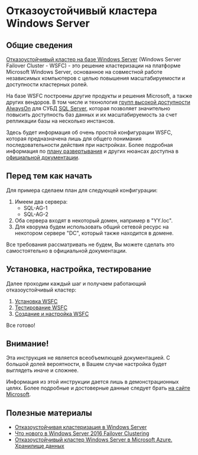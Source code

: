 # Отказоустойчивый кластера Windows Server

## Общие сведения

[Отказоустойчивый кластер на базе Windows Server](https://docs.microsoft.com/ru-ru/windows-server/failover-clustering/failover-clustering-overview) (Windows Server Failover Cluster - WSFC) - это решение кластеризации на платформе Microsoft Windows Server, основанное на совместной работе независимых компьютеров с целью повышения масштабируемости и доступности кластерных ролей.

На базе WSFC построены другие продукты и решения Microsoft, а также других вендоров. В том числе и технология [групп высокой доступности AlwaysOn](https://docs.microsoft.com/ru-ru/sql/database-engine/availability-groups/windows/overview-of-always-on-availability-groups-sql-server?view=sql-server-2017) для СУБД [SQL Server](https://www.microsoft.com/ru-ru/sql-server/sql-server-2017-editions), которая позволяет значительно повысить доступность баз данных и их масштабируемость за счет репликации базы на несколько инстансов.

Здесь будет информация об очень простой конфигурации WSFC, которая предназначена лишь для общего понимания последовательности действия при настройках. Более подробная информация по [плану развертывания](https://docs.microsoft.com/ru-ru/windows-server/failover-clustering/clustering-requirements) и других нюансах доступна в [официальной документации](https://docs.microsoft.com/ru-ru/windows-server/failover-clustering/failover-clustering-overview).

## Перед тем как начать

Для примера сделаем план для следующей конфигурации:
1. Имеем два сервера:
    - SQL-AG-1
    - SQL-AG-2
2. Оба сервера входят в некоторый домен, например в "YY.loc".
3. Для кворума будем использовать общий сетевой ресурс на некотором сервере "DC", который также находится в домене.

Все требования рассматривать не будем, Вы можете сделать это самостоятельно в официальной документации.

## Установка, настройка, тестирование

Далее проходим каждый шаг и получаем работающий отказоустойчивый кластер:

1. [Установка WSFC](Установка%20WSFC.md)
2. [Тестирование WSFC](Тестирование%20WSFC.md)
3. [Создание и настройка WSFC](Создание%20и%20настройка%20WSFC.md)

Все готово!

## Внимание!

Эта инструкция не является всеобъемлющей документацией. С большой долей вероятности, в Вашем случае настройка будет выглядеть иначе и сложнее.

Информация из этой инструкции дается лишь в демонстрационных целях. Более подробные и достоверные данные следует брать [на сайте Microsoft](https://docs.microsoft.com/ru-ru/windows-server/failover-clustering/failover-clustering-overview).

## Полезные материалы

- [Отказоустойчивая кластеризация в Windows Server](https://docs.microsoft.com/ru-ru/windows-server/failover-clustering/failover-clustering-overview)
- [Что нового в Windows Server 2016 Failover Clustering](https://habr.com/ru/company/microsoft/blog/316928/)
- [Отказоустойчивый кластер Windows Server в Microsoft Azure. Хранилище данных](https://habr.com/ru/company/icl_services/blog/282822/)
